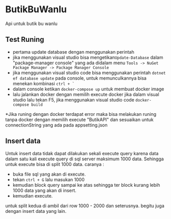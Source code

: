 # ButikBuWanlu
Api untuk butik bu wanlu

## Test Runing
- pertama update database dengan menggunakan perintah 
- jika menggunakan visual studio bisa mengetikan```Update-Database``` dalam "package-manager console" yang ada didalam menu ```Tools -> NuGet Package Manager -> Package Manager Console```
- jika menggunakan visual studio code bisa menggunakan perintah ```dotnet ef database update``` pada console, untuk memunculkannya bisa menekan kombinasi ```ctrl + ` ```
- dalam console ketikan ```docker-compose up``` untuk membuat docker image
- lalu jalankan docker dengan memilih execute docker jika dalam visual studio lalu tekan F5, jika menggunakan visual studio code ```docker-compose build```

*Jika runing dengan docker terdapat error maka bisa melakukan runing tanpa docker dengan memilih execute "ButikAPI" dan sesuaikan untuk connectionString yang ada pada appsetting.json
   

## Insert data
Untuk insert data tidak dapat dilakukan sekali execute query karena data dalam satu kali execute query di sql server maksimum 1000 data. Sehingga untuk execute bisa di split 1000 data.
caranya :
- buka file sql yang akan di execute.
- tekan ```ctrl + G``` lalu masukan 1000 
- kemudian block query sampai ke atas sehingga ter block kurang lebih 1000 data yang akan di insert.
- kemudian execute.

untuk split kedua di ambil dari row 1000 - 2000 dan seterusnya. begitu juga dengan insert data yang lain.


